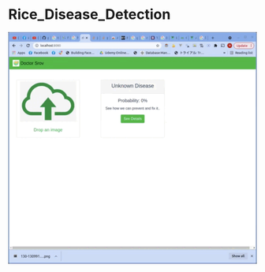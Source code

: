 # Rice_Disease_Detection
![](https://github.com/seabnavin19/Rice_Disease_Detection/blob/main/screen-capture%20(7).gif)
